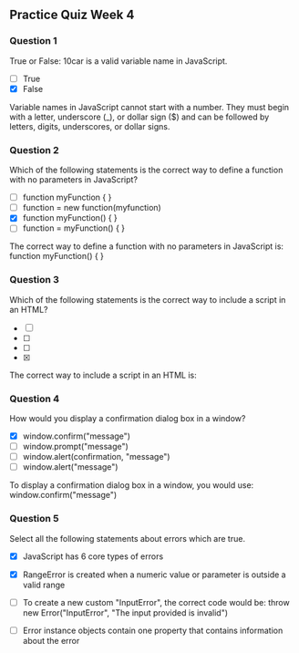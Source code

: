 ## Practice Quiz Week 4

### Question 1

True or False: 10car is a valid variable name in JavaScript.

- [ ] True
- [x] False
      
Variable names in JavaScript cannot start with a number. They must begin with a letter, underscore (_), or dollar sign ($) and can be followed by letters, digits, underscores, or dollar signs.

### Question 2

Which of the following statements is the correct way to define a function with no parameters in JavaScript?

- [ ] function myFunction { }
- [ ] function = new function(myfunction)
- [x] function myFunction() { }
- [ ] function = myFunction() { }

The correct way to define a function with no parameters in JavaScript is: function myFunction() { }
 
 
### Question 3

Which of the following statements is the correct way to include a script in an HTML?

- [ ] <include script="/source/script.js"></script>
- [ ] <script ref="/source/script.js"></script>
- [ ] <script name="/source/script.js"></script>
- [x] <script src="/source/script.js"></script>

The correct way to include a script in an HTML is: <script src="/source/script.js"></script> 

### Question 4

How would you display a confirmation dialog box in a window?

- [x] window.confirm("message")
- [ ] window.prompt("message")
- [ ] window.alert(confirmation, "message")
- [ ] window.alert("message")
 
To display a confirmation dialog box in a window, you would use: window.confirm("message")

### Question 5

Select all the following statements about errors which are true.

- [x] JavaScript has 6 core types of errors
- [x] RangeError is created when a numeric value or parameter is outside a valid range
- [ ] To create a new custom "InputError", the correct code would be: throw new Error("InputError", "The input provided is invalid")
- [ ] Error instance objects contain one property that contains information about the error
 
 
 
 
